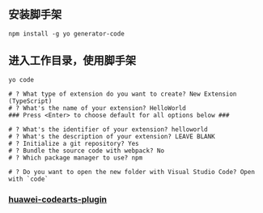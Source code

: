 ## 安装脚手架

```
npm install -g yo generator-code
```

## 进入工作目录，使用脚手架

```
yo code

# ? What type of extension do you want to create? New Extension (TypeScript)
# ? What's the name of your extension? HelloWorld
### Press <Enter> to choose default for all options below ###

# ? What's the identifier of your extension? helloworld
# ? What's the description of your extension? LEAVE BLANK
# ? Initialize a git repository? Yes
# ? Bundle the source code with webpack? No
# ? Which package manager to use? npm

# ? Do you want to open the new folder with Visual Studio Code? Open with `code`
```

### [huawei-codearts-plugin](https://github.com/huaweicloud/generator-cloudide-plugin/tree/master)
